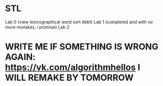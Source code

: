 # STL
Lab 0 (view lexicographical word sort debt)
Lab 1 (completed and with no more mistakes, i promise)
Lab 2
# WRITE ME IF SOMETHING IS WRONG AGAIN: https://vk.com/algorithmhellos I WILL REMAKE BY TOMORROW
